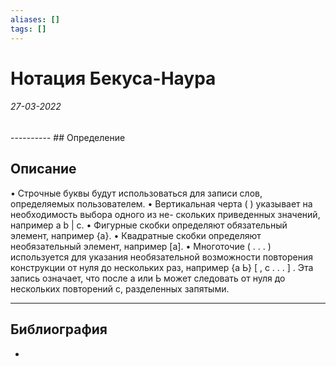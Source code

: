 ```yaml
---
aliases: []
tags: []
---
```

# Нотация Бекуса-Наура
<h6>27-03-2022</h6>
----------
## Определение

## Описание
• Строчные буквы будут использоваться для записи слов, определяемых
пользователем.
• Вертикальная черта ( ) указывает на необходимость выбора одного из не-
скольких приведенных значений, например a
b | с.
• Фигурные скобки определяют обязательный элемент, например {а}.
• Квадратные скобки определяют необязательный элемент, например [а].
• Многоточие ( . . . ) используется для указания необязательной возможности
повторения конструкции от нуля до нескольких раз,
например
{а Ь} [ , с . . . ] . Эта запись означает, что после а или Ь может следовать от
нуля до нескольких повторений с, разделенных запятыми.

---
## Библиография
- 
